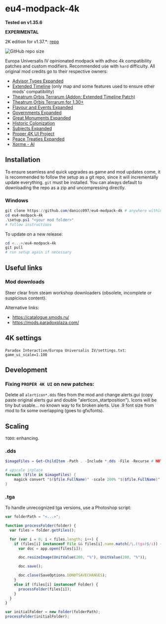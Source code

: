 # eu4-modpack-4k

**Tested on v1.35.6**

**EXPERIMENTAL**

2K edition for v1.37.*: [repo](https://github.com/danicc097/euiv-modpack-2k)

![GitHub repo size](https://img.shields.io/github/repo-size/danicc097/eu4-modpack-4k)

Europa Universalis IV opinionated modpack with adhoc 4k compatibility patches and custom modifiers. Recommended use with `hard` difficulty. All
original mod credits go to their respective owners:

- [Advisor Types Expanded](https://steamcommunity.com/sharedfiles/filedetails/?id=2737385499)
- [Extended Timeline](https://steamcommunity.com/sharedfiles/filedetails/?id=217416366)
  (only map and some features used to ensure other mods' compatibility)
- [Theatrum Orbis Terrarum (Addon: Extended Timeline Patch)](https://steamcommunity.com/sharedfiles/filedetails/?id=2520382130)
- [Theatrum Orbis Terrarum for 1.30+](https://steamcommunity.com/sharedfiles/filedetails/?id=1867433999)
- [Flavour and Events Expanded](https://steamcommunity.com/sharedfiles/filedetails/?id=2185445645)
- [Governments Expanded](https://steamcommunity.com/sharedfiles/filedetails/?id=1596815683)
- [Great Monuments Expanded](https://steamcommunity.com/workshop/filedetails/?id=2469419235)
- [Historic Colonization](https://steamcommunity.com/sharedfiles/filedetails/?id=2252832069)
- [Subjects Expanded](https://steamcommunity.com/sharedfiles/filedetails/?id=1834079712)
- [Proper 4K UI Project](https://steamcommunity.com/sharedfiles/filedetails/?id=2860690691)
- [Peace Treaties Expanded](https://steamcommunity.com/sharedfiles/filedetails/?id=2615504872)
- [Xorme - AI](https://steamcommunity.com/sharedfiles/filedetails/?id=2451296932)


## Installation

To ensure seamless and quick upgrades as game and mod updates come, it is recommended to follow the
setup as a git repo, since it will incrementally update everything. `git` must
be installed.
You can always default to downloading the repo as a zip and uncompressing directly.

### Windows

```powershell
git clone https://github.com/danicc097/eu4-modpack-4k # anywhere within your machine, need not be same disk. approx 6GB uncompressed
cd eu4-modpack-4k
.\setup.ps1 "<your mod folder>"
# follow instructions
```

To update on a new release:

```powershell
cd <...>/eu4-modpack-4k
git pull
# run setup again if necessary
```

## Useful links

### Mod downloads
Steer clear from steam workshop downloaders (obsolete, incomplete or suspicious
content).

Alternative links:
  - https://catalogue.smods.ru/
  - https://mods.paradoxplaza.com/


## 4K settings

`Paradox Interactive/Europa Universalis IV/settings.txt`: ``game_ui_scale=1.100``

## Development

### Fixing `PROPER 4K UI` on new patches:

Delete all `alerticon*.dds` files from the mod and change alerts.gui (copy paste original alerts gui and double "alerticon_startposition").
Icons will be tiny but usable... no known way to fix broken alerts.
Use .9 font size from mod to fix some overlapping (goes to gfx/fonts).


## Scaling

`TODO`: enhancing.

### .dds

```powershell
$imageFiles = Get-ChildItem -Path . -Include *.dds -File -Recurse # NOTE: ",*.tga" not included since some tga files may be old revisions...

# upscale inplace
foreach ($file in $imageFiles) {
    magick convert "$($file.FullName)" -scale 200% "$($file.FullName)"
}
```

### .tga

To handle unrecognized tga versions, use a Photoshop script:

```js
var folderPath = "<...>";

function processFolder(folder) {
  var files = folder.getFiles();

  for (var i = 0; i < files.length; i++) {
    if (files[i] instanceof File && files[i].name.match(/\.(tga)$/i)) {
      var doc = app.open(files[i]);

      doc.resizeImage(UnitValue(200, "%"), UnitValue(200, "%"));

      doc.save();

      doc.close(SaveOptions.DONOTSAVECHANGES);
    }
    else if (files[i] instanceof Folder) {
      processFolder(files[i]);
    }
  }
}

var initialFolder = new Folder(folderPath);
processFolder(initialFolder);
```
